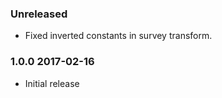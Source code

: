 ### Unreleased
  - Fixed inverted constants in survey transform.

### 1.0.0 2017-02-16
  - Initial release
